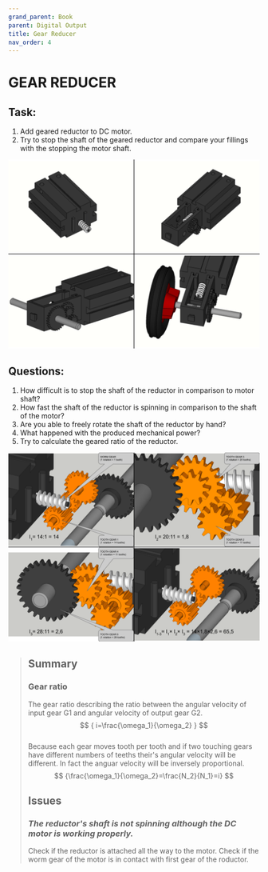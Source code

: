 ```yaml
---
grand_parent: Book
parent: Digital Output
title: Gear Reducer
nav_order: 4
---
```


# GEAR REDUCER

## Task:

1. Add geared reductor to DC motor.
2. Try to stop the shaft of the geared reductor and compare your fillings with the stopping the motor shaft.

![Adding the reductor to the motor.](./slike/reductor.png)

## Questions:

1.  How difficult is to stop the shaft of the reductor in comparison to motor shaft?
2.  How fast the shaft of the reductor is spinning in comparison to the shaft of the motor?
3.  Are you able to freely rotate the shaft of the reductor by hand?
4.  What happened with the produced mechanical power?
5.  Try to calculate the geared ratio of the reductor.

![Gear ration calculation.](./slike/gear_ratio.png)

> ## Summary
> 
> ### Gear ratio
> 
> The gear ratio describing the ratio between the angular velocity of
> input gear G1 and angular velocity of output gear G2.  
> $$ { i=\frac{\omega_1}{\omega_2} } $$  
> Because each gear moves tooth per tooth and if two touching gears have different numbers of teeths their\'s angular velocity will be different.
> In fact the anguar velocity will be inversely proportional.  
> $$ {\frac{\omega_1}{\omega_2}=\frac{N_2}{N_1}=i} $$
> 
> ## Issues
> 
> ### *The reductor\'s shaft is not spinning although the DC motor is working properly.*
> 
> Check if the reductor is attached all the way to the motor. 
> Check if the worm gear of the motor is in contact with first gear of the
> roductor.

